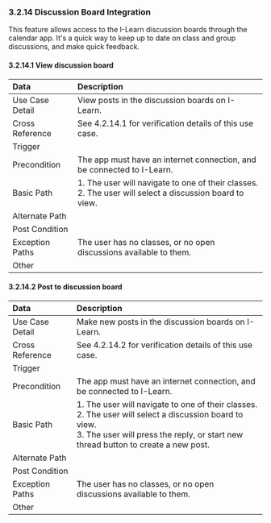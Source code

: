 ### 3.2.14 Discussion Board Integration

This feature allows access to the I-Learn discussion boards through the calendar app. It's a quick way to keep up to date on class and group discussions, and make quick feedback.

#### 3.2.14.1 View discussion board

| Data          | Description |
|:--------------| :--------------|
|Use Case Detail| View posts in the discussion boards on I-Learn.|
|Cross Reference | See 4.2.14.1 for verification details of this use case.| 
|Trigger        |  |
|Precondition   | The app must have an internet connection, and be connected to I-Learn.|
|Basic Path     | <li type='1'>The user will navigate to one of their classes.</li><li type='1'>The user will select a discussion board to view.</li>|
|Alternate Path |  |
|Post Condition |  |
|Exception Paths| The user has no classes, or no open discussions available to them.|
|Other          |  |

#### 3.2.14.2 Post to discussion board

| Data          | Description |
|:--------------| :--------------|
|Use Case Detail| Make new posts in the discussion boards on I-Learn.|
|Cross Reference | See 4.2.14.2 for verification details of this use case.| 
|Trigger        |  |
|Precondition   | The app must have an internet connection, and be connected to I-Learn.|
|Basic Path     | <li type='1'>The user will navigate to one of their classes.</li><li type='1'>The user will select a discussion board to view.</li><li type='1'>The user will press the reply, or start new thread button to create a new post.</li>|
|Alternate Path |  |
|Post Condition |  |
|Exception Paths| The user has no classes, or no open discussions available to them.|
|Other          |  |


